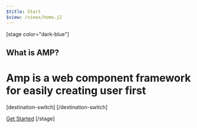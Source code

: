 ```yaml
---
$title: Start
$view: /views/home.j2
---
```


[stage color="dark-blue"]
## What is AMP?
# Amp is a web component framework for easily creating user first
[destination-switch]
[/destination-switch]

[Get Started](/content/amp-dev/documentation/guides-and-tutorials/index.md)
[/stage]
